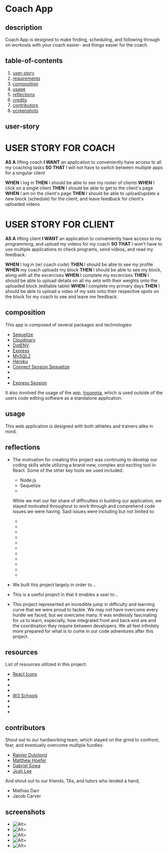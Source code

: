 # Coach App

## description

Coach App is designed to make finding, scheduling, and following through on workouts with your coach easier- and things easier for the coach.

## table-of-contents

1. [user-story](#user-story)
2. [requirements](#requirements)
3. [composition](#composition)
4. [usage](#usage)
5. [reflections](#reflections)
6. [credits](#credits)
7. [contributors](#contributors)
8. [screenshots](#screenshots)

## user-story

# USER STORY FOR COACH

**AS A** lifting coach
**I WANT** an application to conveniently have access to all my coaching tasks
**SO THAT** I will not have to switch between multiple apps for a singular client

**WHEN** I log in
**THEN** I should be able to see my roster of clients
**WHEN** I click on a single client
**THEN** I should be able to get to the client's page
**WHEN** I am on the client's page
**THEN** I should be able to upload/update a new block (schedule) for the client, and leave feedback for client's uploaded videos

# USER STORY FOR CLIENT

**AS A** lifting client
**I WANT** an application to conveniently have access to my programming, and upload my videos for my coach
**SO THAT** I won't have to use multiple applications to check programs, send videos, and read my feedback.

**WHEN** I log in (w/ coach code)
**THEN** I should be able to see my profile
**WHEN** my coach uploads my block
**THEN** I should be able to see my block, along with all the excercises
**WHEN** I complete my excercises
**THEN** I should be able to upload details on all my sets with their weights onto the uploaded block (editable table)
**WHEN** I complete my primary days
**THEN** I should be able to upload a video of my sets onto their respective spots on the block for my coach to see and leave me feedback.

## composition

This app is composed of several packages and technologies:

-   [Sequelize](https://sequelize.org/)
-   [Cloudinary](https://cloudinary.com/)
-   [DotENV](https://www.npmjs.com/package/dotenv)
-   [Express](https://www.npmjs.com/package/express)
-   [MySQL2](https://www.npmjs.com/package/mysql2)
-   [Heroku](https://heroku.com/)
-   [Connect Session Sequelize](https://www.npmjs.com/package/connect-session-sequelize)
-
-
-   [Express Session](https://www.npmjs.com/package/express-session)

It also involved the usage of the app, [Insomnia](https://insomnia.rest/), which is used outside of the users code editing software as a standalone application.

## usage

This web application is designed with both athletes and trainers alike in mind.

## reflections

-   The motivation for creating this project was continuing to develop our coding skills while utilizing a brand-new, complex and exciting tool in React. Some of the other key tools we used included:

    -   Node.js
    -   Sequelize
    -

    While we met our fair share of difficulties in building our application, we stayed motivated throughout to work through and comprehend code issues we were having. Said issues were including but not limited to:

    -
    -
    -
    -
    -
    -
    -
    -
    -
    -
    -

-   We built this project largely in order to...
-   This is a useful project in that it enables a user to...
-   This project represented an incredible jump in difficulty and learning curve that we were proud to tackle. We may not have overcome every hurdle we faced, but we overcame many. It was endlessly fascinating for us to learn, especially, how integrated front and back end are and the coordination they require between developers. We all feel infinitely more prepared for what is to come in our code adventures after this project.

## resources

List of resources utilized in this project:

-   [React Icons](https://react-icons.github.io/react-icons/)
-
-
-
-   [W3 Schools](https://www.w3schools.com/)
-
-
-

## contributors

Shout out to our hardworking team, which stayed on the grind to confront, fear, and eventually overcome multiple hurdles:

-   [Rainier Dutolong]()
-   [Matthew Hoefer]()
-   [Gabriel Sowa]()
-   [Josh Lee]()

And shout out to our friends, TAs, and tutors who lended a hand,

-   Mathias Darr
-   Jacob Carver

## screenshots

-   ![Alt= ](./screenshots/screenshot1.jpg)
-   ![Alt= ](./screenshots/screenshot2.jpg)
-   ![Alt= ](./screenshots/screenshot3.jpg)
-   ![Alt= ](./screenshots/screenshot4.jpg)
-   ![Alt= ](./screenshots/screenshot5.jpg)
